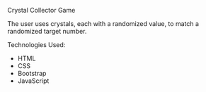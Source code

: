 Crystal Collector Game

The user uses crystals, each with a randomized value, to match a randomized target number.

Technologies Used:
   - HTML
   - CSS
   - Bootstrap
   - JavaScript
